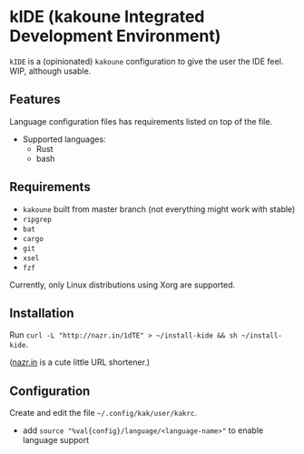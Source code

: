 # kIDE (**k**akoune **I**ntegrated **D**evelopment **E**nvironment)
`kIDE` is a (opinionated) `kakoune` configuration to give the user the IDE feel.
WIP, although usable.

## Features
Language configuration files has requirements listed on top of the file.
- Supported languages:
    - Rust
    - bash

## Requirements
- `kakoune` built from master branch (not everything might work with stable)
- `ripgrep`
- `bat`
- `cargo`
- `git`
- `xsel`
- `fzf`

Currently, only Linux distributions using Xorg are supported.

## Installation
Run `curl -L "http://nazr.in/1dTE" > ~/install-kide && sh ~/install-kide`.

([nazr.in](http://nazr.in) is a cute little URL shortener.)

## Configuration
Create and edit the file `~/.config/kak/user/kakrc`.
- add `source "%val{config}/language/<language-name>"` to enable language support
